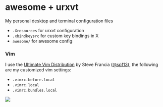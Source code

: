 # awesome + urxvt

My personal desktop and terminal configuration files

* `.Xresources` for urxvt configuration
* `.xbindkeysrc` for custom key bindings in X
* `awesome/` for awesome config

### Vim

I use the [Ultimate Vim Distribution](http://vim.spf13.com/) by Steve Francia ([@spf13](http://github.com/spf13)),
the following are my customized vim settings:

* `.vimrc.before.local`
* `.vimrc.local`
* `.vimrc.bundles.local`

![](https://i.cloudup.com/mEsFjAhXUb-3000x3000.png)
